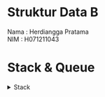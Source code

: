 # Struktur Data B

Nama : Herdiangga Pratama <br />
NIM : H071211043 <br />

# Stack & Queue

<details><summary>Stack</summary>
<p>
Stack Merupakan kumpulan data yang terurut sesuai bagaimana data tersebut ditambahkan atau dihapus. Stack dalam pengurutan data menggunakan metode LIFO (Last in, First Out). Stack mempunyai dua operasi dasar yaitu push dan pop.
push artinya memasukkan elemen ke dalam tumpukan. Dan pop artinya mengeluarkan elemen teratas dari tumpukan.

```

```

</p>
</details>
